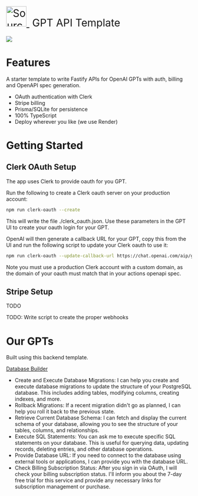 <h1 style="font-weight:normal">
  <a href="https://sourcerer.io">
    <img src=https://www.enginelabs.ai/content/images/2023/09/Group-10.png alt="Sourcerer" width=55>
  </a>
  &nbsp;GPT API Template&nbsp;
</h1>


[![](https://dcbadge.vercel.app/api/server/mBFfcG2Q)](https://discord.gg/mBFfcG2Q)

Features
========
A starter template to write Fastify APIs for OpenAI GPTs with auth, billing and OpenAPI spec generation.
* OAuth authentication with Clerk
* Stripe billing
* Prisma/SQLite for persistence
* 100% TypeScript
* Deploy wherever you like (we use Render)

Getting Started
========

## Clerk OAuth Setup

The app uses Clerk to provide oauth for you GPT.

Run the following to create a Clerk oauth server on your production account:

``` bash
npm run clerk-oauth --create
```

This will write the file ./clerk_oauth.json. Use these parameters in the GPT UI to create your oauth login for your GPT.

OpenAI will then generate a callback URL for your GPT, copy this from the UI and run the following script to update
your Clerk oauth to use it:

```bash
npm run clerk-oauth --update-callback-url https://chat.openai.com/aip/g-123/oauth/callback
```

Note you must use a production Clerk account with a custom domain, as the domain of your oauth must match that in your
actions openapi spec.

## Stripe Setup
TODO

TODO: Write script to create the proper webhooks

Our GPTs
========
Built using this backend template.

[Database Builder](https://chat.openai.com/g/g-A3ueeULl8-database-builder)
- Create and Execute Database Migrations: I can help you create and execute database migrations to update the structure of your PostgreSQL database. This includes adding tables, modifying columns, creating indexes, and more.
- Rollback Migrations: If a recent migration didn't go as planned, I can help you roll it back to the previous state.
- Retrieve Current Database Schema: I can fetch and display the current schema of your database, allowing you to see the structure of your tables, columns, and relationships.
- Execute SQL Statements: You can ask me to execute specific SQL statements on your database. This is useful for querying data, updating records, deleting entries, and other database operations.
- Provide Database URL: If you need to connect to the database using external tools or applications, I can provide you with the database URL.
- Check Billing Subscription Status: After you sign in via OAuth, I will check your billing subscription status. I'll inform you about the 7-day free trial for this service and provide any necessary links for subscription management or purchase.

